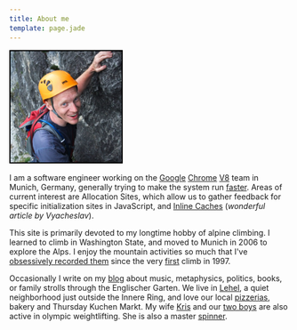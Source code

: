 ```yaml
---
title: About me
template: page.jade
---
```


<div class='sidecolumn'>
  <img style='border: 2px solid black' width='200' src='portrait.jpg' alt='My portrait' />
</div>

I am a software engineer working on the [Google][1] [Chrome][2] [V8][3] team in Munich, Germany, generally trying
to make the system run [faster][4]. Areas of current interest are Allocation Sites, which allow us to gather
feedback for specific initialization sites in JavaScript, and [Inline Caches][5] (*wonderful article by Vyacheslav*).

This site is primarily devoted to my longtime hobby of alpine climbing. I learned to climb in Washington State,
and moved to Munich in 2006 to explore the Alps. I enjoy the mountain activities so much that I've [obsessively
recorded them](cma/) since the very [first](cma/1997/sainthelens.html) climb in 1997.

Occasionally I write on my [blog](blog/) about music, metaphysics, politics, books, or family strolls through the
Englischer Garten. We live in [Lehel][6], a quiet neighborhood just outside the Innere Ring, and love our local
[pizzerias][7], bakery and Thursday Kuchen Markt. My wife [Kris][8] and our [two boys][9] are also active in olympic
weightlifting. She is also a master [spinner][10].

[1]: http://www.google.com/en
[2]: http://www.chromium.org/Home
[3]: http://code.google.com/p/v8/
[4]: http://arewefastyet.com/
[5]: http://mrale.ph/blog/2012/06/03/explaining-js-vms-in-js-inline-caches.html
[6]: http://en.wikipedia.org/wiki/Altstadt-Lehel
[7]: http://www.r-cupido.de/
[8]: http://freimann-gewichtheben.org/
[9]: http://freimann-gewichtheben.org/2014-fruhjahrsturnier-im-mehrkampf/
[10]: http://www.etsy.com/shop/bockstarkknits
